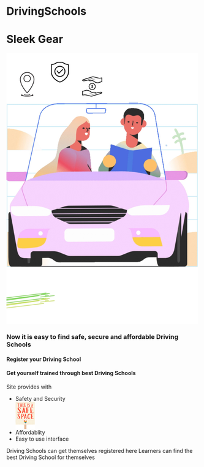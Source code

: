 # DrivingSchools
<h1>Sleek Gear</h1>
<img src="https://github.com/curriee11/Driving_Schools/blob/main/Untitled%20design.jpg" width="500" align="center">


<h3>Now it is easy to find safe, secure and affordable Driving Schools</h3>

<h4>Register your Driving School</h4>
<h4>Get yourself trained through best Driving Schools</h4>

Site provides with
<ul>
 <li>Safety and Security</li>
 <img src="https://github.com/curriee11/Driving_Schools/blob/main/Untitled%20design%20(1).jpg" width="50" align="center">
 <li>Affordablity</li>
 <li>Easy to use interface</li>
</ul>

Driving Schools can get themselves registered here
Learners can find the best Driving School for themselves

